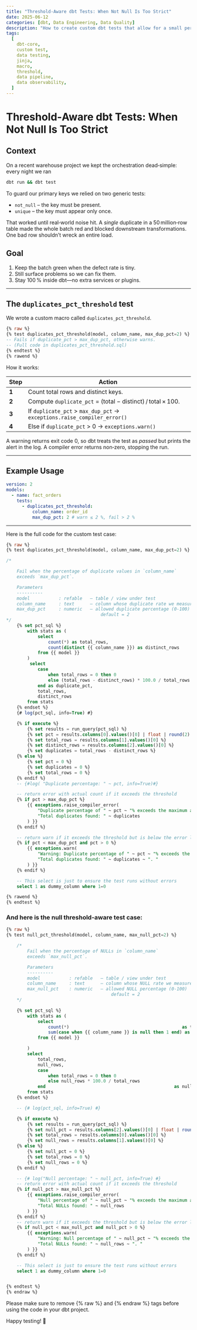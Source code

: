 ```yaml
---
title: "Threshold‑Aware dbt Tests: When Not Null Is Too Strict"
date: 2025-06-12
categories: [dbt, Data Engineering, Data Quality]
description: "How to create custom dbt tests that allow for a small percentage of duplicates or nulls, keeping your batch green while still surfacing issues."
tags:
  [
    dbt-core,
    custom test,
    data testing,
    jinja,
    macro,
    threshold,
    data pipeline,
    data observability,
  ]
---
```


# Threshold‑Aware dbt Tests: When **Not Null** Is Too Strict

## Context

On a recent warehouse project we kept the orchestration dead‑simple: every night we ran

```bash
dbt run && dbt test
```

To guard our primary keys we relied on two generic tests:

- `not_null` – the key must be present.
- `unique` – the key must appear only once.

That worked until real‑world noise hit. A _single_ duplicate in a 50 million‑row table made the whole batch red and blocked downstream transformations. One bad row shouldn’t wreck an entire load.

## Goal

1. Keep the batch green when the defect rate is tiny.
2. Still surface problems so we can fix them.
3. Stay 100 % inside dbt—no extra services or plugins.

---

## The `duplicates_pct_threshold` test

We wrote a custom macro called `duplicates_pct_threshold`.

```sql
{% raw %}
{% test duplicates_pct_threshold(model, column_name, max_dup_pct=2) %}
-- Fails if duplicate_pct > max_dup_pct, otherwise warns.
-- (Full code in duplicates_pct_threshold.sql)
{% endtest %}
{% rawend %}
```

How it works:

| Step  | Action                                                                   |
| ----- | ------------------------------------------------------------------------ |
| **1** | Count total rows and distinct keys.                                      |
| **2** | Compute `duplicate_pct` = (total − distinct) / total × 100.              |
| **3** | If `duplicate_pct` > `max_dup_pct` → `exceptions.raise_compiler_error()` |
| **4** | Else if `duplicate_pct` > 0 → `exceptions.warn()`                        |

A warning returns exit code 0, so dbt treats the test as _passed_ but prints the alert in the log. A compiler error returns non‑zero, stopping the run.

---

## Example Usage

```yaml
version: 2
models:
  - name: fact_orders
    tests:
      - duplicates_pct_threshold:
          column_name: order_id
          max_dup_pct: 2 # warn ≤ 2 %, fail > 2 %
```

---

Here is the full code for the custom test case:

```sql
{% raw %}
{% test duplicates_pct_threshold(model, column_name, max_dup_pct=2) %}

/*

    Fail when the percentage of duplicate values in `column_name`
    exceeds `max_dup_pct`.

    Parameters
    ----------
    model           : refable   – table / view under test
    column_name     : text      – column whose duplicate rate we measure
    max_dup_pct     : numeric   – allowed duplicate percentage (0-100)
                                    default = 2
*/
    {% set pct_sql %}
        with stats as (
            select
                count(*) as total_rows,
                count(distinct {{ column_name }}) as distinct_rows
            from {{ model }}
        )
         select
            case
                when total_rows = 0 then 0
                else (total_rows - distinct_rows) * 100.0 / total_rows
            end as duplicate_pct,
            total_rows,
            distinct_rows
        from stats
    {% endset %}
    {# log(pct_sql, info=True) #}

    {% if execute %}
        {% set results = run_query(pct_sql) %}
        {% set pct = results.columns[0].values()[0] | float | round(2) %}
        {% set total_rows = results.columns[1].values()[0] %}
        {% set distinct_rows = results.columns[2].values()[0] %}
        {% set duplicates = total_rows - distinct_rows %}
    {% else %}
        {% set pct = 0 %}
        {% set duplicates = 0 %}
        {% set total_rows = 0 %}
    {% endif %}
    -- {#log( "Duplicate percentage: " ~ pct, info=True)#}

    -- return error with actual count if it exceeds the threshold
    {% if pct > max_dup_pct %}
        {{ exceptions.raise_compiler_error(
            "Duplicate percentage of " ~ pct ~ "% exceeds the maximum allowed of " ~ max_dup_pct ~ "%. " ~
            "Total duplicates found: " ~ duplicates
        ) }}
    {% endif %}

    -- return warn if it exceeds the threshold but is below the error level
    {% if pct < max_dup_pct and pct > 0 %}
        {{ exceptions.warn(
            "Warning: Duplicate percentage of " ~ pct ~ "% exceeds the recommended threshold of " ~ max_dup_pct ~ "%. " ~
            "Total duplicates found: " ~ duplicates ~ ". "
        ) }}
    {% endif %}

    -- This select is just to ensure the test runs without errors
    select 1 as dummy_column where 1=0

{% rawend %}
{% endtest %}

```

### And here is the null threshold-aware test case:

```sql
{% raw %}
{% test null_pct_threshold(model, column_name, max_null_pct=2) %}

    /*
        Fail when the percentage of NULLs in `column_name`
        exceeds `max_null_pct`.

        Parameters
        ----------
        model           : refable   – table / view under test
        column_name     : text      – column whose NULL rate we measure
        max_null_pct    : numeric   – allowed NULL percentage (0-100)
                                        default = 2
    */

    {% set pct_sql %}
        with stats as (
            select
                count(*)                                           as total_rows,
                sum(case when {{ column_name }} is null then 1 end) as null_rows
            from {{ model }}

        )
        select
            total_rows,
            null_rows,
            case
                when total_rows = 0 then 0
                else null_rows * 100.0 / total_rows
            end                                                 as null_pct
        from stats
    {% endset %}

    -- {# log(pct_sql, info=True) #}

    {% if execute %}
        {% set results = run_query(pct_sql) %}
        {% set null_pct = results.columns[2].values()[0] | float | round(2) %}
        {% set total_rows = results.columns[0].values()[0] %}
        {% set null_rows = results.columns[1].values()[0] %}
    {% else %}
        {% set null_pct = 0 %}
        {% set total_rows = 0 %}
        {% set null_rows = 0 %}
    {% endif %}

    -- {# log("Null percentage: " ~ null_pct, info=True) #}
    -- return error with actual count if it exceeds the threshold
    {% if null_pct > max_null_pct %}
        {{ exceptions.raise_compiler_error(
            "Null percentage of " ~ null_pct ~ "% exceeds the maximum allowed of " ~ max_null_pct ~ "%. " ~
            "Total NULLs found: " ~ null_rows
        ) }}
    {% endif %}
    -- return warn if it exceeds the threshold but is below the error level
    {% if null_pct < max_null_pct and null_pct > 0 %}
        {{ exceptions.warn(
            "Warning: Null percentage of " ~ null_pct ~ "% exceeds the recommended threshold of " ~ max_null_pct ~ "%. " ~
            "Total NULLs found: " ~ null_rows ~ ". "
        ) }}
    {% endif %}

    -- This select is just to ensure the test runs without errors
    select 1 as dummy_column where 1=0


{% endtest %}
{% endraw %}

```

Please make sure to remove {% raw %} and {% endraw %} tags before using the code in your dbt project.

Happy testing! 🚀
